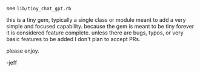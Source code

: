 see `lib/tiny_chat_gpt.rb`

this is a tiny gem, typically a single class or module meant to add a very
simple and focused capability. because the gem is meant to be tiny forever it
is considered feature complete. unless there are bugs, typos, or very basic
features to be added I don't plan to accept PRs.

please enjoy.

-jeff
